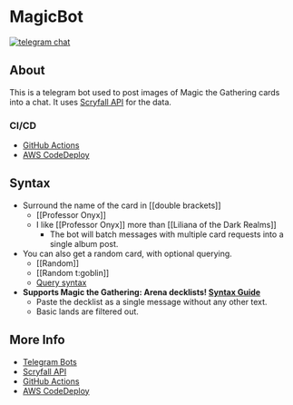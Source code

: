 # MagicBot

[![telegram chat](https://img.shields.io/badge/Support_Chat-Telegram-blue.svg?style=flat-square)](https://t.me/joinchat/B35YY0QbLfd034CFnvCtCA)

## About

This is a telegram bot used to post images of Magic the Gathering cards into a chat.  It uses [Scryfall API](https://api.scryfall.com) for the data.

### CI/CD

- [GitHub Actions](https://github.com/rip333/MagicBot/blob/master/.github/workflows/workflow.yml)
- [AWS CodeDeploy](https://github.com/rip333/MagicBot/blob/master/appspec.yml)

## Syntax

* Surround the name of the card in [[double brackets]]
  * [[Professor Onyx]]
  * I like [[Professor Onyx]] more than [[Liliana of the Dark Realms]]
    * The bot will batch messages with multiple card requests into a single album post.
* You can also get a random card, with optional querying.
  * [[Random]]
  * [[Random t:goblin]]
  * [Query syntax](https://scryfall.com/docs/syntax)
* **Supports Magic the Gathering: Arena decklists!  [Syntax Guide](https://magicarena.fandom.com/wiki/Deck_Import)**
  * Paste the decklist as a single message without any other text. 
  * Basic lands are filtered out.

## More Info
- [Telegram Bots](https://core.telegram.org/bots)
- [Scryfall API](https://scryfall.com/docs/api)
- [GitHub Actions](https://docs.github.com/en/actions)
- [AWS CodeDeploy](https://docs.aws.amazon.com/codedeploy/latest/userguide/welcome.html)
